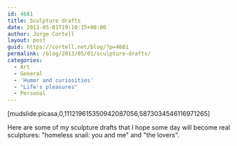 ```yaml
---
id: 4681
title: Sculpture drafts
date: 2013-05-01T19:10:15+00:00
author: Jorge Cortell
layout: post
guid: https://cortell.net/blog/?p=4681
permalink: /blog/2013/05/01/sculpture-drafts/
categories:
  - Art
  - General
  - 'Humor and curiosities'
  - "Life's pleasures"
  - Personal
---
```

[mudslide:picasa,0,111219615350942087056,5873034546116971265]

Here are some of my sculpture drafts that I hope some day will become real sculptures: "homeless snail: you and me" and "the lovers".